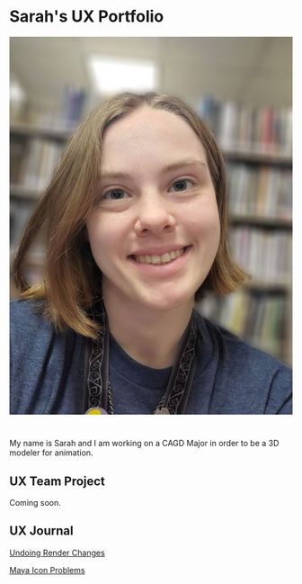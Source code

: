 # Sarah's UX Portfolio
![Sarah Pic](/assets/biopic.jpg)

#
My name is Sarah and I am working on a CAGD Major in order to be a 3D modeler for animation.

## UX Team Project

Coming soon.

## UX Journal

[Undoing Render Changes](j01/)

[Maya Icon Problems](j02/)
